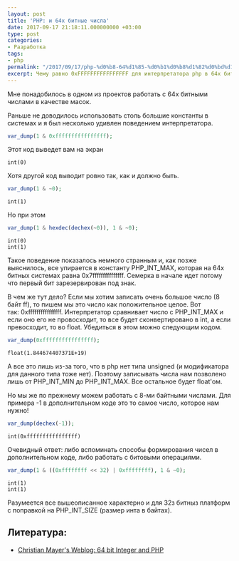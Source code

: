 ```yaml
---
layout: post
title: 'PHP: и 64х битные числа'
date: 2017-09-17 21:18:11.000000000 +03:00
type: post
categories:
- Разработка
tags:
- php
permalink: "/2017/09/17/php-%d0%b8-64%d1%85-%d0%b1%d0%b8%d1%82%d0%bd%d1%8b%d0%b5-%d1%87%d0%b8%d1%81%d0%bb%d0%b0/"
excerpt: Чему равно 0xFFFFFFFFFFFFFFFF для интерпретатора php в 64х битной системе?
---
```

Мне понадобилось в одном из проектов работать с 64х битными числами в качестве масок.

Раньше не доводилось использовать столь большие константы в системах и я был несколько удивлен поведением интерпретатора.

```php
var_dump(1 & 0xffffffffffffffff);
```

Этот код выведет вам на экран

```
int(0)
```

Хотя другой код выводит ровно так, как и должно быть.

```php
var_dump(1 & ~0);
```

```
int(1)
```

Но при этом

```php
var_dump(1 & hexdec(dechex(~0)), 1 & ~0);
```

```
int(0)  
int(1)
```

Такое поведение показалось немного странным и, как позже выяснилось, все упирается в константу PHP_INT_MAX, которая на 64х битных системах равна 0x7fffffffffffffff. Семерка в начале идет потому что первый бит зарезервирован под знак.

В чем же тут дело? Если мы хотим записать очень большое число (8 байт ff), то пишем мы это число как положительное целое. Вот так:&nbsp;0xffffffffffffffff. Интерпретатор сравнивает число с PHP_INT_MAX и если оно его не провосходит, то все будет сконвертировано в int, а если превосходит, то во float. Убедиться в этом можно следующим кодом.

```php
var_dump(0xffffffffffffffff);
```

```
float(1.844674407371E+19)
```

А все это лишь из-за того, что в php нет типа unsigned (и модификатора для данного типа тоже нет). Поэтому записывать числа нам позволено лишь от PHP_INT_MIN до PHP_INT_MAX. Все остальное будет float'ом.

Но мы же по прежнему можем работать с 8-ми байтными числами. Для примера -1 в дополнительном коде это то самое число, которое нам нужно!

```php
var_dump(dechex(-1));
```

```
int(0xffffffffffffffff)
```

Очевидный ответ: либо вспоминать способы формирования чисел в дополнительном коде, либо работать с битовыми операциями.

```php
var_dump(1 & ((0xffffffff << 32) | 0xffffffff), 1 & ~0);
```

```
int(1)  
int(1)
```

Разумеется все вышеописанное характерно и для 32з битныз платформ с поправкой на PHP_INT_SIZE (размер инта в байтах).

## Литература:

- [Christian Mayer's Weblog: 64 bit Integer and PHP](https://blog.fox21.at/2015/03/06/64-bit-integer-and-php.html)
